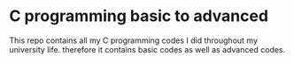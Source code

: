 # C programming basic to advanced
 This repo contains all my C programming codes I did throughout my university life. therefore it contains basic codes as well as advanced codes.
